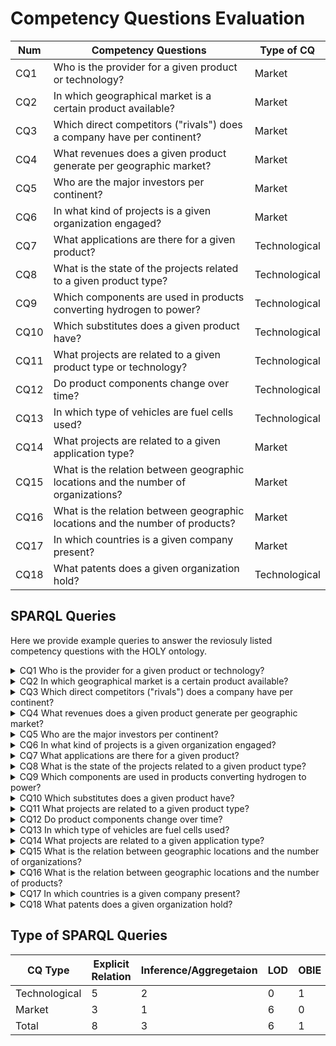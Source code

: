 # Competency Questions Evaluation


Num   | Competency Questions                                                                    |Type of CQ     
|-----|-----------------------------------------------------------------------------------------|---------------
CQ1   |Who is the provider for a given product or technology?                                   | Market   
CQ2   |In which geographical market is a certain product available?                             | Market   
CQ3   |Which direct competitors ("rivals") does a company have per continent?                   | Market    
CQ4   |What revenues does a given product generate per geographic market?                       | Market    
CQ5   |Who are the major investors per continent?                                               | Market       
CQ6   |In what kind of projects is a given organization engaged?                                | Market
CQ7   |What applications are there for a given product?                                         | Technological  
CQ8   |What is the state of the projects related to a given product type?                       | Technological 
CQ9   |Which components are used in products converting hydrogen to power?                      | Technological     
CQ10  |Which substitutes does a given product have?                                             | Technological     
CQ11  |What projects are related to a given product type or technology?                         | Technological    
CQ12  |Do product components change over time?                                                  | Technological
CQ13  |In which type of vehicles are fuel cells used?                                           | Technological         
CQ14  |What projects are related to a given application type?                                   | Market     
CQ15  |What is the relation between geographic locations and the number of organizations?       | Market        
CQ16  |What is the relation between geographic locations and the number of products?            | Market        
CQ17  |In which countries is a given company present?                                           | Market              
CQ18  |What patents does a given organization hold?                                             | Technological               



## SPARQL Queries

Here we provide example queries to answer the reviosuly listed competency questions with the HOLY ontology.

<details><summary> CQ1 Who is the provider for a given product or technology?</summary>

    PREFIX holy: <http://purl.org/holy/ns#>
    PREFIX org: <http://www.w3.org/ns/org#>
    select distinct ?product ?organization where { 
        ?organization holy:producesProduct ?product.
        ?product a holy:Product.
        ?organization a org:Organization
    } 
</details>

<details><summary> CQ2 In which geographical market is a certain product available?</summary>

    PREFIX holy: <http://purl.org/holy/ns#>
    PREFIX org: <http://www.w3.org/ns/org#>
    select distinct ?product ?geo where { 
        ?geo holy:hasProduct ?product.
        ?product a holy:Product.
        ?geo a holy:GeographicMarket.
    }
</details>

<details><summary> CQ3 Which direct competitors ("rivals") does a company have per continent?</summary>

    PREFIX holy: <http://purl.org/holy/ns#>
    PREFIX org: <http://www.w3.org/ns/org#>
    PREFIX dbo: <http://dbpedia.org/ontology/>
    select distinct ?continent ?organization ((?organization_type) as ?economic_activity) where {
        ?organization a org:Organization, ?organization_type.
        ?organization holy:participatesIn ?geo.
        ?geo dbo:country ?Country.
        ?Country dbo:continent ?Continent.
        Filter(?organization_type in (holy:EnergySectorOrganization, holy:ManufacturingOrganization))
    } 
</details>

<details><summary> CQ4 What revenues does a given product generate per geographic market? </summary>

    PREFIX holy: <http://purl.org/holy/ns#>
    PREFIX dbo: <http://dbpedia.org/ontology/>
    select distinct ?Country ?product ?revenue where {
        ?product a holy:Product;
                holy:productSoldIn ?geo;
                holy:hasIndicator ?revenue.
        ?revenue a holy:Revenue.
        ?geo dbo:country ?Country.
    }
</details>

<details><summary> CQ5 Who are the major investors per continent? </summary>

    PREFIX org: <http://www.w3.org/ns/org#>
    PREFIX holy: <http://purl.org/holy/ns#>
    PREFIX dbo: <http://dbpedia.org/ontology/>
    select distinct ?organization ?Continent (count(?investment) as ?qty_investments) where {
        ?organization a org:Organization;
                    holy:hasIndicator ?investment;
                    holy:participatesIn ?geo.
        ?geo dbo:country ?Country.
        ?Country dbo:continent ?Continent
    } group by ?organization ?Continent
</details>

<details><summary> CQ6 In what kind of projects is a given organization engaged? </summary>

    PREFIX holy: <http://purl.org/holy/ns#>
    PREFIX m4i: <http://w3id.org/nfdi4ing/metadata4ing#>
    PREFIX org: <http://www.w3.org/ns/org#>
    PREFIX rdfs: <http://www.w3.org/2000/01/rdf-schema#>
    select distinct ?organization ?project_type where {
        ?organization m4i:associatesToProject ?project;
                    a org:Organization.
        ?project a ?project_type.
        ?project_type rdfs:subClassOf holy:ObjectiveBasedProject   
    }
</details>

<details><summary> CQ7 What applications are there for a given product?</summary>

    PREFIX holy: <http://purl.org/holy/ns#>
    select distinct ?product ?application where { 
        ?product holy:isUsedIn ?application.
        ?product a holy:Product.
        ?application a holy:Application
    } 
</details>

<details><summary> CQ8 What is the state of the projects related to a given product type?</summary>

    PREFIX holy: <http://purl.org/holy/ns#>
    PREFIX rdfs: <http://www.w3.org/2000/01/rdf-schema#>
    select distinct ((?product_type) as ?type) ((?project_state)as ?stage) (count(?project) as ?qty) where {
        ?project a holy:Project;
                holy:relatesToProduct ?product;
                a ?project_state.
        ?project_state rdfs:subClassOf holy:StateBasedProduct.
        ?product a holy:Product;
                a ?product_type.
    } group by ?product_type ?project_state
</details>

<details><summary> CQ9 Which components are used in products converting hydrogen to power?</summary>

    PREFIX holy: <http://purl.org/holy/ns#>
    PREFIX dct: <http://purl.org/dc/terms/>
    select distinct ?product ?component where {
        ?product dct:hasPart ?component;
            a holy:PowerGeneration.    
    }
</details>

<details><summary> CQ10 Which substitutes does a given product have?</summary>

    PREFIX holy: <http://purl.org/holy/ns#>
    PREFIX dct: <http://purl.org/dc/terms/>
    select distinct ?product ?substitute ?application where {
        ?products holy:isUsedIn ?application;
                a holy:Product.
        ?substitute holy:isUsedIn ?application;
                    a holy:substituteProuct.
    }
</details>

<details><summary> CQ11 What projects are related to a given product type?</summary>

    PREFIX holy: <http://purl.org/holy/ns#>
    select distinct ?product_type ?project where {
        ?project a holy:Project;
                holy:relatesToProduct ?product.
        ?product a holy:Product;
                a ?product_type.
    }
</details>



<details><summary> CQ12 Do product components change over time?</summary>

    PREFIX holy: <http://purl.org/holy/ns#>
    PREFIX dct: <http://purl.org/dc/terms/>
    select distinct ?product ?component where {
        ?product dct:hasPart ?component;
            a holy:HydrogenProduct.    
    }

*Requires time component included by timestamping provenance text obtained through OBIE*
</details>

<details><summary> CQ13 In which type of vehicles are fuel cells used?</summary>

    PREFIX holy: <http://purl.org/holy/ns#>
    PREFIX org: <http://www.w3.org/ns/org#>
    PREFIX rdfs: <http://www.w3.org/2000/01/rdf-schema#>
    select distinct (count(?vehicle_type) as ?qty_vehicles) ?vehicle_type  where { 
        ?product holy:isUsedIn ?application.
        ?product a holy:PolymerElectrolyteMembraneFuelCell.
        ?application a ?vehicle_type.
        ?vehicle_type rdfs:subClassOf holy:Road.
    } group by ?vehicle_type
</details>

<details><summary> CQ14 What projects are related to a given application type?</summary>

    PREFIX holy: <http://purl.org/holy/ns#>
    select distinct ?application_type ?project where {
        ?project a holy:Project;
                holy:relatesToApplication ?application.
        ?application a holy:Application;
                    a ?application_type.
    }
</details>


<details><summary> CQ15 What is the relation between geographic locations and the number of organizations?</summary>

    PREFIX holy: <http://purl.org/holy/ns#>
    PREFIX org: <http://www.w3.org/ns/org#>
    PREFIX dbo: <http://dbpedia.org/ontology/>
    select distinct ?Country (count(?organization) as ?org_qty) where {
        ?organization a org:Organization;
                    holy:participatesIn ?geo.
        ?geo a holy:GeographicMarket;
            dbo:country ?Country
    } group by (?Country)
</details>

<details><summary> CQ16 What is the relation between geographic locations and the number of products?</summary>

    PREFIX holy: <http://purl.org/holy/ns#>
    PREFIX dbo: <http://dbpedia.org/ontology/>
    select distinct ?Country (count(?product) as ?prod_qty) where {
        ?product a holy:Product;
                holy:participatesIn ?geo.
        ?geo a holy:GeographicMarket;
            dbo:country ?Country
    } group by (?Country)
</details>

<details><summary> CQ17 In which countries is a given company present?</summary>

    PREFIX holy: <http://purl.org/holy/ns#>
    PREFIX org: <http://www.w3.org/ns/org#>
    PREFIX schema: <http://schema.org/>
    PREFIX dbo: <http://dbpedia.org/ontology/>
    select distinct ?organization ?geo ?Country  ?Continent where {
        ?organization holy:participatesIn ?geo.
        ?organization a org:Organization.
        ?geo dbo:country ?Country.
        ?Country dbo:continent ?Continent.
    }
</details>

<details><summary> CQ18 What patents does a given organization hold? </summary>

    PREFIX holy: <http://purl.org/holy/ns#>
    PREFIX org: <http://www.w3.org/ns/org#>
    select distinct ?organization ?patent where {
        ?organization a org:Organization;
                    holy:hasIndicator ?patent.
        ?patent a holy:Patent.
    }
</details>




## Type of SPARQL Queries


CQ Type        | Explicit Relation  | Inference/Aggregetaion  | LOD     | OBIE    | Total                                                                      
|--------------|--------------------|-------------------------|---------|---------|--------------|
Technological  |         5          |           2             |   0     |    1    |     8                                                               
Market         |         3          |           1             |   6     |    0    |     10         
Total          |         8          |           3             |   6     |    1    |     18
      